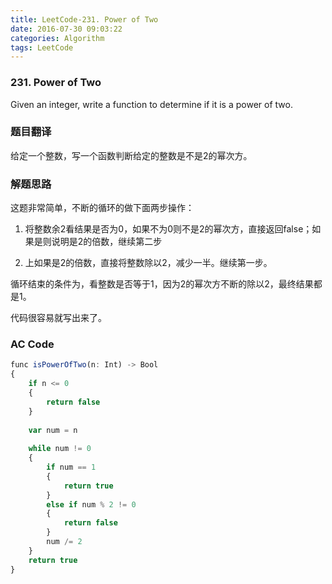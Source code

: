 ```yaml
---
title: LeetCode-231. Power of Two  
date: 2016-07-30 09:03:22  
categories: Algorithm  
tags: LeetCode  
---
```


### 231. Power of Two  

Given an integer, write a function to determine if it is a power of two.

### 题目翻译

给定一个整数，写一个函数判断给定的整数是不是2的幂次方。

### 解题思路

这题非常简单，不断的循环的做下面两步操作：

1. 将整数余2看结果是否为0，如果不为0则不是2的幂次方，直接返回false；如果是则说明是2的倍数，继续第二步

2. 上如果是2的倍数，直接将整数除以2，减少一半。继续第一步。

循环结束的条件为，看整数是否等于1，因为2的幂次方不断的除以2，最终结果都是1。

代码很容易就写出来了。

### AC Code

```javascript
func isPowerOfTwo(n: Int) -> Bool
{
    if n <= 0
    {
        return false
    }
    
    var num = n
    
    while num != 0
    {
        if num == 1
        {
            return true
        }
        else if num % 2 != 0
        {
            return false
        }
        num /= 2
    }
    return true
}
```

